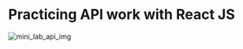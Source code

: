 # Practicing API work with React JS

![mini_lab_api_img](https://github.com/HowdyPardner/mini_api_lab/assets/141178049/aa0ec41d-302f-445e-8d16-e61f0b22c015)
